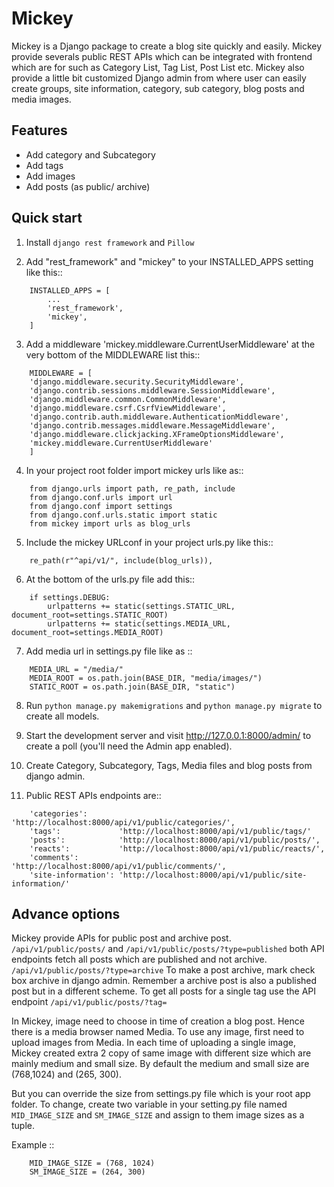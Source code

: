 # Mickey

Mickey is a Django package to create a blog site quickly and easily. Mickey provide severals public REST APIs
which can be integrated with frontend which are for such as Category List, Tag List, Post List etc.
Mickey also provide a little bit customized Django admin from where user can easily create groups, site information,
category, sub category, blog posts and media images.

## Features
* Add category and Subcategory
* Add tags 
* Add images 
* Add posts (as public/ archive)


## Quick start

1. Install `django rest framework` and `Pillow`

2. Add "rest_framework" and "mickey" to your INSTALLED_APPS setting like this::
```
    INSTALLED_APPS = [
        ...
        'rest_framework',
        'mickey',
    ]
```

3. Add a middleware 'mickey.middleware.CurrentUserMiddleware' at the very bottom of the MIDDLEWARE list this::
```
    MIDDLEWARE = [
    'django.middleware.security.SecurityMiddleware',
    'django.contrib.sessions.middleware.SessionMiddleware',
    'django.middleware.common.CommonMiddleware',
    'django.middleware.csrf.CsrfViewMiddleware',
    'django.contrib.auth.middleware.AuthenticationMiddleware',
    'django.contrib.messages.middleware.MessageMiddleware',
    'django.middleware.clickjacking.XFrameOptionsMiddleware',
    'mickey.middleware.CurrentUserMiddleware'
    ]
```

4. In your project root folder import mickey urls like as::
```
    from django.urls import path, re_path, include
    from django.conf.urls import url
    from django.conf import settings
    from django.conf.urls.static import static
    from mickey import urls as blog_urls
```

5. Include the mickey URLconf in your project urls.py like this::
```
    re_path(r"^api/v1/", include(blog_urls)),
```

6. At the bottom of the urls.py file add this::
```
    if settings.DEBUG:
        urlpatterns += static(settings.STATIC_URL, document_root=settings.STATIC_ROOT)
        urlpatterns += static(settings.MEDIA_URL, document_root=settings.MEDIA_ROOT)
```

7. Add media url in settings.py file like as :: 
```
    MEDIA_URL = "/media/"
    MEDIA_ROOT = os.path.join(BASE_DIR, "media/images/")
    STATIC_ROOT = os.path.join(BASE_DIR, "static")
```

8. Run ``python manage.py makemigrations`` and ``python manage.py migrate`` to create all models.

9. Start the development server and visit http://127.0.0.1:8000/admin/
   to create a poll (you'll need the Admin app enabled).

10. Create Category, Subcategory, Tags, Media files and blog posts from django admin.

11. Public REST APIs endpoints are::
```
    'categories':       'http://localhost:8000/api/v1/public/categories/',
    'tags':             'http://localhost:8000/api/v1/public/tags/'
    'posts':            'http://localhost:8000/api/v1/public/posts/',
    'reacts':           'http://localhost:8000/api/v1/public/reacts/',
    'comments':         'http://localhost:8000/api/v1/public/comments/',
    'site-information': 'http://localhost:8000/api/v1/public/site-information/'
```


## Advance options

Mickey provide APIs for public post and archive post. ``/api/v1/public/posts/`` and ``/api/v1/public/posts/?type=published``
both API endpoints fetch all posts which are published and not archive. ``/api/v1/public/posts/?type=archive`` To make a post 
archive, mark check box archive in django admin. Remember a archive post is also a published post but in a different scheme. 
To get all posts for a single tag use the API endpoint ``/api/v1/public/posts/?tag=``


In Mickey, image need to choose in time of creation a blog post. Hence there is a media browser named Media. 
To use any image, first need to upload images from Media. In each time of uploading a single image, Mickey created
extra 2 copy of same image with different size which are mainly medium and small size.
By default the medium and small size are (768,1024) and (265, 300).

But you can override the size from settings.py file which is your root app folder. To change, create two variable
in your setting.py file named `MID_IMAGE_SIZE` and `SM_IMAGE_SIZE` and assign to them image sizes as a tuple.

Example ::
```
    MID_IMAGE_SIZE = (768, 1024)
    SM_IMAGE_SIZE = (264, 300)
```